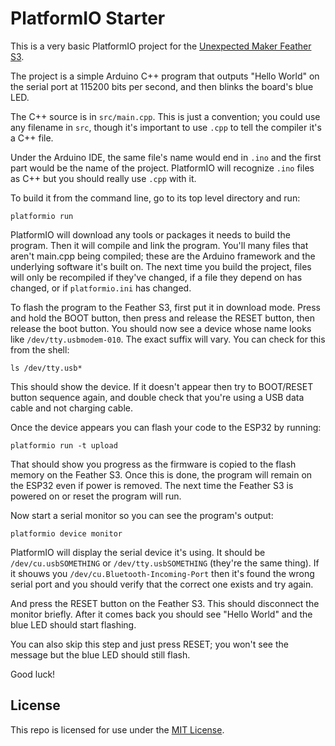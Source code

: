 # PlatformIO Starter

This is a very basic PlatformIO project for the [Unexpected Maker Feather S3](https://unexpectedmaker.com/shop/feathers3).

The project is a simple Arduino C++ program that outputs "Hello World" on the serial port at 115200 bits per second, and then blinks the board's blue LED.

The C++ source is in `src/main.cpp`. This is just a convention; you could use any filename in `src`, though it's important to use `.cpp` to tell the compiler it's a C++ file.

Under the Arduino IDE, the same file's name would end in `.ino` and the first part would be the name of the project. PlatformIO will recognize `.ino` files as C++ but you should really use `.cpp` with it.

To build it from the command line, go to its top level directory and run:
```
platformio run
```

PlatformIO will download any tools or packages it needs to build the program. Then it will compile and link the program. You'll many files that aren't main.cpp being compiled; these are the Arduino framework and the underlying software it's built on. The next time you build the project, files will only be recompiled if they've changed, if a file they depend on has changed, or if `platformio.ini` has changed.

To flash the program to the Feather S3, first put it in download mode. Press and hold the BOOT button, then press and release the RESET button, then release the boot button. You should now see a device whose name looks like `/dev/tty.usbmodem-010`. The exact suffix will vary. You can check for this from the shell:
```
ls /dev/tty.usb*
```

This should show the device. If it doesn't appear then try to BOOT/RESET button sequence again, and double check that you're using a USB data cable and not charging cable.

Once the device appears you can flash your code to the ESP32 by running:
```
platformio run -t upload
```

That should show you progress as the firmware is copied to the flash memory on the Feather S3. Once this is done, the program will remain on the ESP32 even if power is removed. The next time the Feather S3 is powered on or reset the program will run.

Now start a serial monitor so you can see the program's output:
```
platformio device monitor
```

PlatformIO will display the serial device it's using. It should be `/dev/cu.usbSOMETHING` or `/dev/tty.usbSOMETHING` (they're the same thing). If it shouws you `/dev/cu.Bluetooth-Incoming-Port` then it's found the wrong serial port and you should verify that the correct one exists and try again.


And press the RESET button on the Feather S3. This should disconnect the monitor briefly. After it comes back you should see "Hello World" and the blue LED should start flashing.

You can also skip this step and just press RESET; you won't see the message but the blue LED should still flash.

Good luck!

## License

This repo is licensed for use under the [MIT License](https://romkey.mit-license.org).
